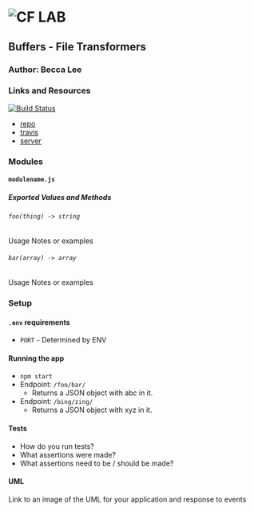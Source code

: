 ![CF](http://i.imgur.com/7v5ASc8.png) LAB
=================================================

## Buffers - File Transformers

### Author: Becca Lee

### Links and Resources
[![Build Status](https://www.travis-ci.com/beccalee123/04-buffers.svg?branch=master)](https://www.travis-ci.com/beccalee123/04-buffers)
* [repo](https://github.com/beccalee123/04-buffers)
* [travis](https://www.travis-ci.com/beccalee123/04-buffers)
* [server](https://becca-04-buffers.herokuapp.com/)

### Modules
#### `modulename.js`
##### Exported Values and Methods

###### `foo(thing) -> string`
Usage Notes or examples

###### `bar(array) -> array`
Usage Notes or examples

### Setup
#### `.env` requirements
* `PORT` - Determined by ENV

#### Running the app
* `npm start`
* Endpoint: `/foo/bar/`
  * Returns a JSON object with abc in it.
* Endpoint: `/bing/zing/`
  * Returns a JSON object with xyz in it.

#### Tests
* How do you run tests?
* What assertions were made?
* What assertions need to be / should be made?

#### UML
Link to an image of the UML for your application and response to events
